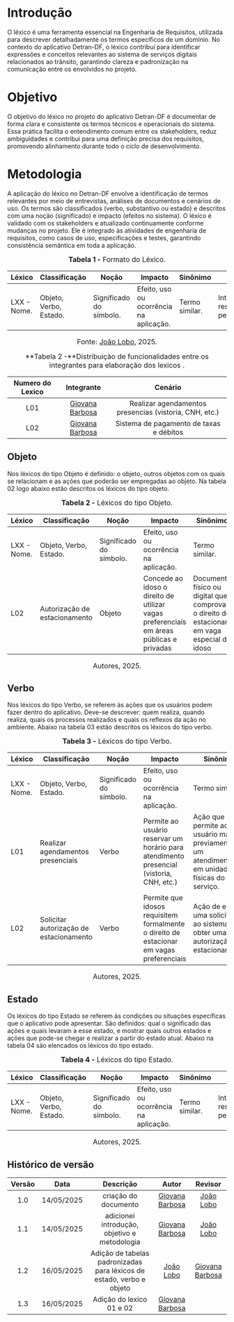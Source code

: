 # Introdução

O léxico é uma ferramenta essencial na Engenharia de Requisitos, utilizada para descrever detalhadamente os termos específicos de um domínio. No contexto do aplicativo Detran-DF, o léxico contribui para identificar expressões e conceitos relevantes ao sistema de serviços digitais relacionados ao trânsito, garantindo clareza e padronização na comunicação entre os envolvidos no projeto.

# Objetivo

O objetivo do léxico no projeto do aplicativo Detran-DF é documentar de forma clara e consistente os termos técnicos e operacionais do sistema. Essa prática facilita o entendimento comum entre os stakeholders, reduz ambiguidades e contribui para uma definição precisa dos requisitos, promovendo alinhamento durante todo o ciclo de desenvolvimento.

# Metodologia

A aplicação do léxico no Detran-DF envolve a identificação de termos relevantes por meio de entrevistas, análises de documentos e cenários de uso. Os termos são classificados (verbo, substantivo ou estado) e descritos com uma noção (significado) e impacto (efeitos no sistema). O léxico é validado com os stakeholders e atualizado continuamente conforme mudanças no projeto. Ele é integrado às atividades de engenharia de requisitos, como casos de uso, especificações e testes, garantindo consistência semântica em toda a aplicação.

<font size="3"><p style="text-align: center">**Tabela 1 -** Formato do Léxico.</p></font>

| Léxico      | Classificação          | Noção                   | Impacto                                 | Sinônimo       | Autor                               |
| ----------- | ---------------------- | ----------------------- | --------------------------------------- | -------------- | ----------------------------------- |
| LXX - Nome. | Objeto, Verbo, Estado. | Significado do símbolo. | Efeito, uso ou ocorrência na aplicação. | Termo similar. | Integrante responsável pelo léxico. |

<font size="3"><p style="text-align: center">Fonte: [João Lobo](https://github.com/joaolobo10), 2025.</p></font>

<font size="3"><p style="text-align: center">**Tabela 2 -**Distribuição de funcionalidades entre os integrantes para elaboração dos lexicos .</p></font>

Numero do Lexico|                  Integrante                  |                        Cenário                         |
| :------------------------------------------: | :----------------------------------------------------: |:------------------------------------------: | 
|L01| [Giovana Barbosa](https://github.com/gio221) | Realizar agendamentos presencias (vistoria, CNH, etc.) |
|L02| [Giovana Barbosa](https://github.com/gio221) |      Sistema de pagamento de taxas e débitos       |


## Objeto

Nos léxicos do tipo Objeto é definido: o objeto, outros objetos com os quais se relacionam e as ações que poderão ser empregadas ao objeto. Na tabela 02 logo abaixo estão descritos os léxicos do tipo objeto.

<font size="3"><p style="text-align: center">**Tabela 2 -** Léxicos do tipo Objeto.</p></font>

| Léxico      | Classificação          | Noção                   | Impacto                                 | Sinônimo       | Autor                               |
| ----------- | ---------------------- | ----------------------- | --------------------------------------- | -------------- | ----------------------------------- |
| LXX - Nome. | Objeto, Verbo, Estado. | Significado do símbolo. | Efeito, uso ou ocorrência na aplicação. | Termo similar. | Integrante responsável pelo léxico. |
| L02| Autorização de estacionamento | Objeto        | Concede ao idoso o direito de utilizar vagas preferenciais em áreas públicas e privadas | Documento físico ou digital que comprova o direito de estacionar em vaga especial de idoso | Permissão, Cartão de Estacionamento | 

<font size="3"><p style="text-align: center">Autores, 2025.</p></font>

## Verbo

Nos léxicos do tipo Verbo, se referem às ações que os usuários podem fazer dentro do aplicativo. Deve-se descrever: quem realiza, quando realiza, quais os processos realizados e quais os reflexos da ação no ambiente. Abaixo na tabela 03 estão descritos os léxicos do tipo verbo.

<font size="3"><p style="text-align: center">**Tabela 3 -** Léxicos do tipo Verbo.</p></font>

| Léxico      | Classificação          | Noção                   | Impacto                                 | Sinônimo       | Autor                               |
| ----------- | ---------------------- | ----------------------- | --------------------------------------- | -------------- | ----------------------------------- |
| LXX - Nome. | Objeto, Verbo, Estado. | Significado do símbolo. | Efeito, uso ou ocorrência na aplicação. | Termo similar. | Integrante responsável pelo léxico. |
| L01 | Realizar agendamentos presenciais | Verbo         | Permite ao usuário reservar um horário para atendimento presencial (vistoria, CNH, etc.)        | Ação que permite ao usuário marcar previamente um atendimento em unidades físicas do serviço.                  | Agendar, Reservar, Marcar horário            | 
| L02 | Solicitar autorização de estacionamento | Verbo         | Permite que idosos requisitem formalmente o direito de estacionar em vagas preferenciais | Ação de enviar uma solicitação ao sistema para obter uma autorização de estacionamento       | Requerer, Pedir autorização        | 

<font size="3"><p style="text-align: center">Autores, 2025.</p></font>

## Estado

Os léxicos do tipo Estado se referem às condições ou situações específicas que o aplicativo pode apresentar. São definidos: qual o significado das ações e quais levaram a esse estado, e mostrar quais outros estados e ações que pode-se chegar e realizar a partir do estado atual. Abaixo na tabela 04 são elencados os léxicos do tipo estado.

<font size="3"><p style="text-align: center">**Tabela 4 -** Léxicos do tipo Estado.</p></font>

| Léxico      | Classificação          | Noção                   | Impacto                                 | Sinônimo       | Autor                               |
| ----------- | ---------------------- | ----------------------- | --------------------------------------- | -------------- | ----------------------------------- |
| LXX - Nome. | Objeto, Verbo, Estado. | Significado do símbolo. | Efeito, uso ou ocorrência na aplicação. | Termo similar. | Integrante responsável pelo léxico. |

<font size="3"><p style="text-align: center">Autores, 2025.</p></font>

## Histórico de versão

| Versão |    Data    |                               Descrição                               |                    Autor                     |                  Revisor                   |
| :----: | :--------: | :-------------------------------------------------------------------: | :------------------------------------------: | :----------------------------------------: |
|  1.0   | 14/05/2025 |                         criação do documento                          | [Giovana Barbosa](https://github.com/gio221) | [João Lobo](https://github.com/joaolobo10) |
|  1.1   | 14/05/2025 |             adicionei introdução, objetivo e metodologia              | [Giovana Barbosa](https://github.com/gio221) | [João Lobo](https://github.com/joaolobo10) |
|  1.2   | 16/05/2025 | Adição de tabelas padronizadas para léxicos de estado, verbo e objeto |  [João Lobo](https://github.com/joaolobo10)  |              [Giovana Barbosa](https://github.com/gio221)                              |
|  1.3  | 16/05/2025 | Adição do lexico 01 e 02| [Giovana Barbosa](https://github.com/gio221)  |                                            |